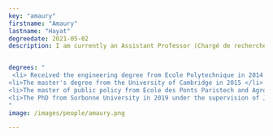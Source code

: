 ```yaml
---
key: "amaury"
firstname: "Amaury"
lastname: "Hayat"
degreedate: 2021-05-02
description: I am currently an Assistant Professor (Chargé de recherche) at Ecole des Ponts Paristech. I am interested in the control and stabilization of nonlinear partial differential equations and in particular of hyperbolic systems. I am also working on teaching mathematics to a neural network and using deep language models to predict mathematical results.


degrees: "
 <li> Received the engineering degree from Ecole Polytechnique in 2014 </li> 
<li>The master's degree from the University of Cambridge in 2015 </li> 
<li>The master of public policy from Ecole des Ponts Paristech and AgroParistech in 2016 </li> 
<li>The PhD from Sorbonne University in 2019 under the supervision of Jean-Michel Coron. In 2019 - 2020, I was a postdoctoral associate in Benedetto Piccoli's lab.</li> 
"
image: /images/people/amaury.png

---
```

